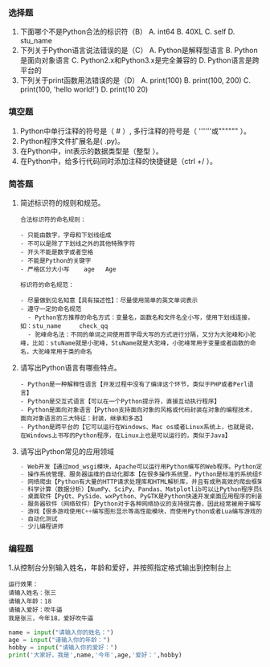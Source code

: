 ### 选择题

1. 下⾯哪个不是Python合法的标识符（B）
   A. int64
   B. 40XL
   C. self
   D. stu_name
2. 下列关于Python语⾔说法错误的是（C）
   A. Python是解释型语言
   B. Python是⾯向对象语⾔
   C. Python2.x和Python3.x是完全兼容的
   D. Python语言是跨平台的
3. 下列关于print函数用法错误的是（D）
   A. print(100)
   B. print(100, 200)
   C. print(100, 'hello world!')
   D. print(10 20)

### 填空题

1. Python中单行注释的符号是（  # ）, 多⾏注释的符号是（  ''''''或""""""  ）。
2. Python程序文件扩展名是(   .py)。
3. 在Python中，int表示的数据类型是（整型  ）。
4. 在Python中，给多行代码同时添加注释的快捷键是（ctrl +/  ）。

### 简答题

1. 简述标识符的规则和规范。

   ```
   合法标识符的命名规则：

   - 只能由数字，字母和下划线组成
   - 不可以是除了下划线之外的其他特殊字符
   - 开头不能是数字或者空格
   - 不能是Python的关键字
   - 严格区分大小写    age   Age

   标识符的命名规范：

   - 尽量做到见名知意【具有描述性】：尽量使用简单的英文单词表示
   - 遵守一定的命名规范
     - Python官方推荐的命名方式：变量名，函数名和文件名全小写，使用下划线连接，如：stu_name     check_qq
     - 驼峰命名法：不同的单词之间使用首字母大写的方式进行分隔，又分为大驼峰和小驼峰，比如：stuName就是小驼峰，StuName就是大驼峰，小驼峰常用于变量或者函数的命名，大驼峰常用于类的命名
   ```

2. 请写出Python语言有哪些特点。

   ```
   - Python是一种解释性语言【开发过程中没有了编译这个环节，类似于PHP或者Perl语言】
   - Python是交互式语言【可以在一个Python提示符，直接互动执行程序】
   - Python是面向对象语言【Python支持面向对象的风格或代码封装在对象的编程技术，面向对象语言的三大特征：封装，继承和多态】
   - Python是跨平台的【它可以运行在Windows、Mac os或者Linux系统上，也就是说，在Windows上书写的Python程序，在Linux上也是可以运行的，类似于Java】

   ```

3. 请写出Python常⻅的应用领域

   ```Python
   - Web开发【通过mod_wsgi模块，Apache可以运行用Python编写的Web程序。Python定义了WSGI标准应用接口来协调Http服务器与基于Python的Web程序之间的通信。一些Web框架，如Django,TurboGears,web2py,Zope等，可以让程序员轻松地开发和管理复杂的Web程序】
   - 操作系统管理、服务器运维的自动化脚本【在很多操作系统里，Python是标准的系统组件。 大多数Linux发行版以及NetBSD、OpenBSD和Mac OS X都集成了Python，可以在终端下直接运行Python。Python编写的系统管理脚本在可读性、性能、代码重用度、扩展性几方面都优于普通的shell脚本】
   - 网络爬虫【Python有大量的HTTP请求处理库和HTML解析库，并且有成熟高效的爬虫框架Scrapy和分布式解决方案scrapy-redis，在爬虫的应用方面非常广泛】
   - 科学计算（数据分析）【NumPy、SciPy、Pandas、Matplotlib可以让Python程序员编写科学计算程序】
   - 桌面软件【PyQt、PySide、wxPython、PyGTK是Python快速开发桌面应用程序的利器】
   - 服务器软件（网络软件）【Python对于各种网络协议的支持很完善，因此经常被用于编写服务器软件、网络爬虫。第三方库Twisted支持异步网络编程和多数标准的网络协议(包含客户端和服务器)，并且提供了多种工具，被广泛用于编写高性能的服务器软件】
   - 游戏【很多游戏使用C++编写图形显示等高性能模块，而使用Python或者Lua编写游戏的逻辑、服务器。相较于Python，Lua的功能更简单、体积更小；而Python则支持更多的特性和数据类型】
   - 自动化测试
   - 少儿编程讲师
   ```

### 编程题

1.从控制台分别输入姓名，年龄和爱好，并按照指定格式输出到控制台上

```
运行效果：
请输入姓名：张三
请输入年龄：18
请输入爱好：吹牛逼
我是张三，今年18，爱好吹牛逼
```

```Python
name = input("请输入你的姓名：")
age = input("请输入你的年龄：")
hobby = input("请输入你的爱好：")
print('大家好，我是',name,'今年',age,'爱好：',hobby)
```

